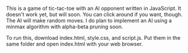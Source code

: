 This is a game of tic-tac-toe with an AI opponent written in JavaScript. It doesn't work yet, but will soon. You can click around if you want, though. The AI will make random moves. I do plan to implement an AI using a minmax algorithm with alpha-beta pruning soon.

To run this, download index.html, style.css, and script.js. Put them in the same folder and open index.html with your web browser.
